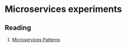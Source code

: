 # Microservices experiments

## Reading

1. [Microservices Patterns](https://www.manning.com/books/microservices-patterns)
